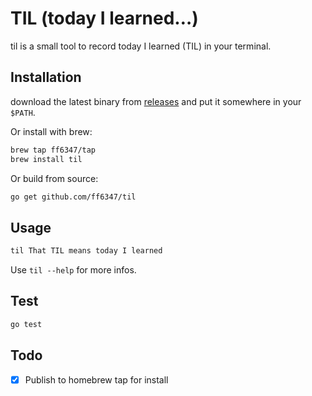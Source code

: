 # TIL (today I learned…)

til is a small tool to record today I learned (TIL) in your terminal.

## Installation

download the latest binary from [releases](https://github.com/ff6347/til/releases/) and put it somewhere in your `$PATH`.

Or install with brew:

```bash
brew tap ff6347/tap
brew install til
```

Or build from source:

```bash
go get github.com/ff6347/til
```


## Usage

```bash
til That TIL means today I learned
```

Use `til --help` for more infos.


## Test

```bash
go test
```

## Todo

- [x] Publish to homebrew tap for install
